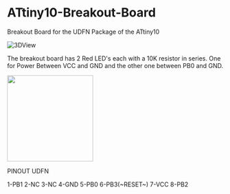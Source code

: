 # ATtiny10-Breakout-Board
Breakout Board for the UDFN Package of the ATtiny10

![3DView](https://github.com/MiguelAReis/ATtiny10-Breakout-Board/blob/master/Pictures/3DView.png)

The breakout board has 2 Red LED's each with a 10K resistor in series. One for Power Between VCC and GND and the other one between PB0 and GND.
<p align="left">
<img src="https://github.com/MiguelAReis/ATtiny10-Breakout-Board/blob/master/Pictures/StatusLED0.5Hz.gif?raw=true" width="200"/>
</p>

PINOUT UDFN

1-PB1
2-NC
3-NC
4-GND
5-PB0
6-PB3(~RESET~)
7-VCC
8-PB2
